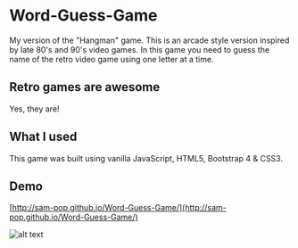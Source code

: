 # Word-Guess-Game

My version of the "Hangman" game. This is an arcade style version inspired by late 80's and 90's video games.
In this game you need to guess the name of the retro video game using one letter at a time.

## Retro games are awesome

Yes, they are!

## What I used

This game was built using vanilla JavaScript, HTML5, Bootstrap 4 & CSS3.

## Demo

[http://sam-pop.github.io/Word-Guess-Game/](http://sam-pop.github.io/Word-Guess-Game/)

![alt text](https://s7.postimg.cc/p9a9qcdvf/WGG.png "Screenshot")
